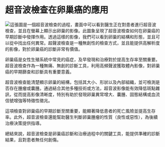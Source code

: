 # 超音波檢查在卵巢癌的應用
![這張圖是一個超音波檢查的過程，畫面中可以看到醫生正在對患者進行超音波檢查，並且在螢幕上顯示出卵巢的影像。此圖象呈現了超音波檢查如何在卵巢癌的早期診斷中發揮作用。透過這樣的影像，我們可以看到卵巢的結構和形態，並且可以從中找出任何異常。超聲波檢查是一種無創性的檢查方式，並且能提供高解析度的影像，對於卵巢癌的診斷非常有價值。](https://i.imgur.com/NHsHN3n.jpeg)

卵巢癌是女性生殖系統中常見的癌症，及早發現和治療對於提高生存率至關重要。超音波檢查作為一種無痛、無創的診斷工具，利用高頻聲波獲取體內影像，對卵巢癌的早期篩查和診斷具有重要意義。

超音波檢查能清楚顯示卵巢的結構，包括其大小、形狀以及內部組織，並可檢測是否存在腫瘤或囊腫。通過結合其他多種技術或方法，超音波影像能有效降低斑點雜訊，從而提高影像清晰度，特別有助於發現卵巢異常增大、囊腫、固態結構或血流信號增強等特徵性徵兆。

這項檢查對卵巢癌的早期診斷至關重要，能顯著降低患者的死亡風險並提高生存率。此外，超音波檢查還能幫助醫生判斷卵巢腫瘤的性質（良性或惡性），為後續治療決策提供指導。

總結來說，超音波檢查是卵巢癌診斷和治療過程中的關鍵工具，能提供準確的診斷結果，且對患者無任何創傷。
